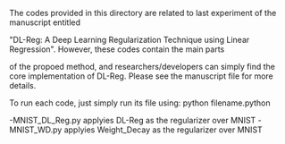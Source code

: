 The codes provided in this directory are related to last experiment of the manuscript entitled 

"DL-Reg: A Deep Learning Regularization Technique using Linear Regression". However, these codes contain the main parts

of the propoed method, and researchers/developers can simply find the core implementation of DL-Reg. Please see the manuscript file for more details.


To run each code, just simply run its file using: python filename.python

-MNIST_DL_Reg.py applyies DL-Reg as the regularizer over MNIST
-MNIST_WD.py applyies Weight_Decay as the regularizer over MNIST


